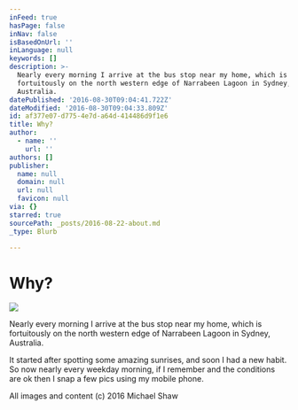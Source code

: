 ```yaml
---
inFeed: true
hasPage: false
inNav: false
isBasedOnUrl: ''
inLanguage: null
keywords: []
description: >-
  Nearly every morning I arrive at the bus stop near my home, which is
  fortuitously on the north western edge of Narrabeen Lagoon in Sydney,
  Australia.
datePublished: '2016-08-30T09:04:41.722Z'
dateModified: '2016-08-30T09:04:33.809Z'
id: af377e07-d775-4e7d-a64d-414486d9f1e6
title: Why?
author:
  - name: ''
    url: ''
authors: []
publisher:
  name: null
  domain: null
  url: null
  favicon: null
via: {}
starred: true
sourcePath: _posts/2016-08-22-about.md
_type: Blurb

---
```

# Why?
![](https://the-grid-user-content.s3-us-west-2.amazonaws.com/e9528543-0889-4ebd-8889-3ffb8fef59f1.jpg)

Nearly every morning I arrive at the bus stop near my home, which is fortuitously on the north western edge of Narrabeen Lagoon in Sydney, Australia.

It started after spotting some amazing sunrises, and soon I had a new habit. So now nearly every weekday morning, if I remember and the conditions are ok then I snap a few pics using my mobile phone.

All images and content (c) 2016 Michael Shaw